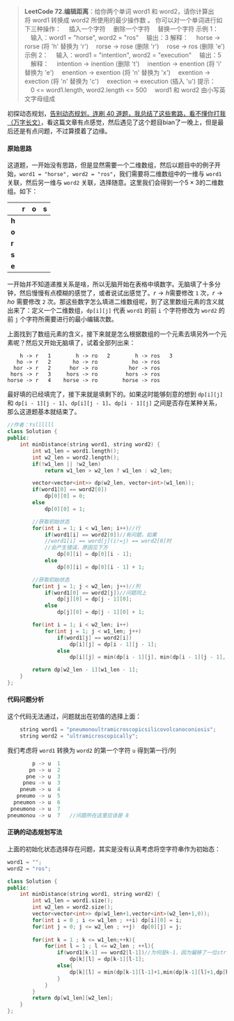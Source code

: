 #

>**LeetCode 72.编辑距离**：给你两个单词 word1 和 word2，请你计算出将 word1 转换成 word2 所使用的最少操作数 。
你可以对一个单词进行如下三种操作：
　插入一个字符
　删除一个字符
　替换一个字符
示例 1：
　输入：word1 = "horse", word2 = "ros"
　输出：3
解释：
　horse -> rorse (将 'h' 替换为 'r')
　rorse -> rose (删除 'r')
　rose -> ros (删除 'e')
示例 2：
　输入：word1 = "intention", word2 = "execution"
　输出：5
　解释：
　intention -> inention (删除 't')
　inention -> enention (将 'i' 替换为 'e')
　enention -> exention (将 'n' 替换为 'x')
　exention -> exection (将 'n' 替换为 'c')
　exection -> execution (插入 'u')
提示：
　0 <= word1.length, word2.length <= 500
　word1 和 word2 由小写英文字母组成

初探动态规划，[告别动态规划，连刷 40 道题，我总结了这些套路，看不懂你打我（万字长文）](https://zhuanlan.zhihu.com/p/91582909)，看这篇文章有点感觉，然后遇见了这个题目bian了一晚上，但是最后还是有点问题，不过算摸着了边缘。

#### 原始思路

这道题，一开始没有思路，但是显然需要一个二维数组，然后以题目中的例子开始，`word1 = "horse", word2 = "ros"`，我们需要将二维数组中的一维与 `word1` 关联，然后另一维与 `word2` 关联，选择随意。这里我们会得到一个$5 \times 3$的二维数组。如下：

<div class="center">

|       | r   | o   | s   |
| ----- | --- | --- | --- |
| **h** |     |     |     |
| **o** |     |     |     |
| **r** |     |     |     |
| **s** |     |     |     |
| **e** |     |     |     |

</div>

一开始并不知道递推关系是啥，所以无脑开始在表格中填数字。无脑填了十多分钟，然后慢慢有点模糊的感觉了，或者说试出感觉了。$r \rightarrow h$需要修改 `1` 次，$r \rightarrow ho$ 需要修改 `2` 次。那这些数字怎么填进二维数组呢，到了这里数组元素的含义就出来了：定义一个二维数组，`dp[i][j]` 代表 `word1` 的前 `i` 个字符修改为 `word2` 的前 `j` 个字符所需要进行的最小编辑次数。

上面找到了数组元素的含义，接下来就是怎么根据数组的一个元素去填另外一个元素呢？然后又开始无脑填了，试着全部列出来：

```shell
    h -> r   1        h -> ro   2        h -> ros   3
   ho -> r   2       ho -> ro           ho -> ros
  hor -> r   2      hor -> ro          hor -> ros
 hors -> r   3     hors -> ro         hors -> ros
horse -> r   4    horse -> ro        horse -> ros

```

最好填的已经填完了，接下来就是填剩下的。如果这时能够刻意的想到 `dp[i][j]` 和 `dp[i - 1][j - 1]`、`dp[i][j - 1]`、`dp[i - 1][j]` 之间是否存在某种关系，那么这道题基本就结束了。

```C++
//作者：Ysllllll
class Solution {
public:
    int minDistance(string word1, string word2) {
        int w1_len = word1.length();
        int w2_len = word2.length();
        if(!w1_len || !w2_len)
            return w1_len > w2_len ? w1_len : w2_len;

        vector<vector<int>> dp(w2_len, vector<int>(w1_len));
        if(word1[0] == word2[0])
            dp[0][0] = 0;
        else
            dp[0][0] = 1;

        //获取初始状态
        for(int i = 1; i < w1_len; i++)//行
            if(word1[i] == word2[0])//有问题，如果
            //word1[i] == word[j](i!=j) == word2[0]时
            //会产生错误，原因见下方
                dp[0][i] = dp[0][i - 1];
            else
                dp[0][i] = dp[0][i - 1] + 1;

        //获取初始状态
        for(int j = 1; j < w2_len; j++)//列
            if(word1[0] == word2[j])//问题同上
                dp[j][0] = dp[j - 1][0];
            else
                dp[j][0] = dp[j - 1][0] + 1;

        for(int i = 1; i < w2_len; i++)
            for(int j = 1; j < w1_len; j++)
                if(word1[j] == word2[i])
                    dp[i][j] = dp[i - 1][j - 1];
                else
                    dp[i][j] = min(dp[i - 1][j], min(dp[i - 1][j - 1], dp[i][j - 1])) + 1;

        return dp[w2_len - 1][w1_len - 1];
    }
};
```

#### 代码问题分析

这个代码无法通过，问题就出在初值的选择上面：

```C++
    string word1 = "pneumonoultramicroscopicsilicovolcanoconiosis";
    string word2 = "ultramicroscopically";
```

我们考虑将 `word1` 转换为 `word2` 的第一个字符 `u` 得到第一行/列

```C++
        p -> u  1
       pn -> u  2
      pne -> u  3
     pneu -> u  3
    pneum -> u  4
   pneumo -> u  5
  pneumon -> u  6
 pneumono -> u  7
pneumonou -> u  7   //问题所在这里应该是 8
```

#### 正确的动态规划写法

上面的初始化状态选择存在问题，其实是没有认真考虑将空字符串作为初始态：

```c++
word1 = "";
word2 = "ros";
```

```C++
class Solution {
public:
    int minDistance(string word1, string word2) {
        int w1_len = word1.size();
        int w2_len = word2.size();
        vector<vector<int>> dp(w1_len+1,vector<int>(w2_len+1,0));
        for(int i = 0 ; i <= w1_len ; ++i) dp[i][0] = i;
        for(int j = 0; j <= w2_len ; ++j)  dp[0][j] = j;
        
        for(int k = 1 ; k <= w1_len;++k){
            for(int l = 1 ; l <= w2_len ; ++l){
                if(word1[k-1] == word2[l-1])//为何是k-1，因为偏移了一位string[r-1]对应dp[k][]
                    dp[k][l] = dp[k-1][l-1];
                else{
                    dp[k][l] = min(dp[k-1][l-1]+1,min(dp[k-1][l]+1,dp[k][l-1]+1));
                }
            }
        } 
        return dp[w1_len][w2_len];
    }
};
```
